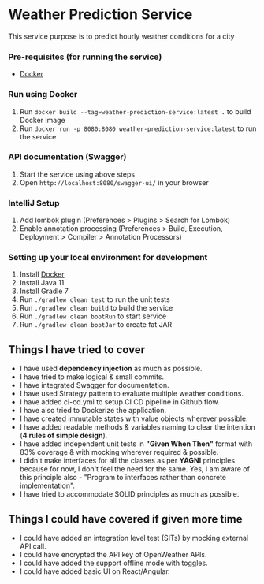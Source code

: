 # Weather Prediction Service

This service purpose is to predict hourly weather conditions for a city

### Pre-requisites (for running the service)

* [Docker](https://docs.docker.com/compose/install/)

### Run using Docker

1. Run `docker build --tag=weather-prediction-service:latest .` to build Docker image
2. Run `docker run -p 8080:8080 weather-prediction-service:latest` to run the service

### API documentation (Swagger)

1. Start the service using above steps
2. Open `http://localhost:8080/swagger-ui/` in your browser

### IntelliJ Setup

1. Add lombok plugin (Preferences > Plugins > Search for Lombok)
2. Enable annotation processing (Preferences > Build, Execution, Deployment > Compiler > Annotation Processors)

### Setting up your local environment for development

1. Install [Docker](https://www.docker.com/community-edition)
2. Install Java 11
3. Install Gradle 7
4. Run `./gradlew clean test` to run the unit tests
5. Run `./gradlew clean build` to build the service
6. Run `./gradlew clean bootRun` to start service
7. Run `./gradlew clean bootJar` to create fat JAR

## Things I have tried to cover

* I have used **dependency injection** as much as possible.
* I have tried to make logical & small commits.
* I have integrated Swagger for documentation.
* I have used Strategy pattern to evaluate multiple weather conditions.
* I have added ci-cd.yml to setup CI CD pipeline in Github flow.
* I have also tried to Dockerize the application.
* I have created immutable states with value objects wherever possible.
* I have added readable methods & variables naming to clear the intention (**4 rules of simple design**).
* I have added independent unit tests in **"Given When Then"** format with 83% coverage & with mocking wherever
  required & possible.
* I didn't make interfaces for all the classes as per **YAGNI** principles because for now, I don't feel the need for
  the same. Yes, I am aware of this principle also - "Program to interfaces rather than concrete implementation".
* I have tried to accommodate SOLID principles as much as possible.

## Things I could have covered if given more time

* I could have added an integration level test (SITs) by mocking external API call.
* I could have encrypted the API key of OpenWeather APIs.
* I could have added the support offline mode with toggles.
* I could have added basic UI on React/Angular.